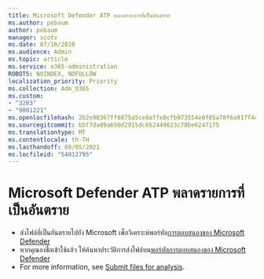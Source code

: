 ```yaml
---
title: Microsoft Defender ATP พลาดรายการที่เป็นอันตราย
ms.author: pebaum
author: pebaum
manager: scotv
ms.date: 07/16/2020
ms.audience: Admin
ms.topic: article
ms.service: o365-administration
ROBOTS: NOINDEX, NOFOLLOW
localization_priority: Priority
ms.collection: Adm_O365
ms.custom:
- "3203"
- "9001221"
ms.openlocfilehash: 2b2e90367ff6875a5ce8affe0cfb973554e0f85a78f6a917f4c520640018ac93
ms.sourcegitcommit: b5f7da89a650d2915dc652449623c78be6247175
ms.translationtype: MT
ms.contentlocale: th-TH
ms.lasthandoff: 08/05/2021
ms.locfileid: "54012795"
---
```

# <a name="microsoft-defender-atp-missed-a-malicious-item"></a>Microsoft Defender ATP พลาดรายการที่เป็นอันตราย

- ส่งไฟล์ที่เป็นอันตรายไปยัง Microsoft เพื่อวิเคราะห์พอร์ทัล[การตอบสนองของ Microsoft Defender](https://www.microsoft.com/wdsi/filesubmission/) 
- หากคุณลงชื่อเข้าใช้แล้ว ให้ค้นหาประวัติการส่งไฟล์บน[พอร์ทัลการตอบสนองของ Microsoft Defender](https://www.microsoft.com/wdsi/submissionhistory)
- For more information, see [Submit files for analysis](/windows/security/threat-protection/intelligence/submission-guide).